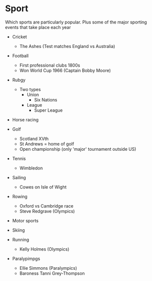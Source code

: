 # Sport

Which sports are particularly popular. Plus some of the major sporting events that take place each year

* Cricket
  * The Ashes (Test matches England vs Australia)
* Football
  * First professional clubs 1800s
  * Won World Cup 1966 (Captain Bobby Moore)
* Rubgy
  * Two types
    * Union
      * Six Nations
    * League
      * Super League
* Horse racing
* Golf
  * Scotland XVth
  * St Andrews = home of golf
  * Open championship (only 'major' tournament outside US)
* Tennis
  * Wimbledon
* Sailing
  * Cowes on Isle of Wight
* Rowing
  * Oxford vs Cambridge race
  * Steve Redgrave (Olympics)
* Motor sports
* Skiing
* Running
  * Kelly Holmes (Olympics)

* Paralypimpgs
  * Ellie Simmons (Paralympics)
  * Baroness Tanni Grey-Thompson
